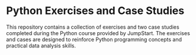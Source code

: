 # Python Exercises and Case Studies

This repository contains a collection of exercises and two case studies completed during the Python course provided by JumpStart. 
The exercises and cases are designed to reinforce Python programming concepts and practical data analysis skills.
